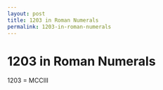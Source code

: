 ```yaml
---
layout: post
title: 1203 in Roman Numerals
permalink: 1203-in-roman-numerals
---
```


# 1203 in Roman Numerals

1203 = MCCIII

